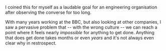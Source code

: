 I coined this for myself as a laudable goal for an engineering organisation after observing the converse for too long.

With many years working at the BBC, but also looking at other companies, I saw a pervasive problem that -- with the wrong culture -- we can reach a point where it feels nearly _impossible_ for anything to get done. Anything that does get done takes months or even _years_ and it's not always even clear why in restrospect.
